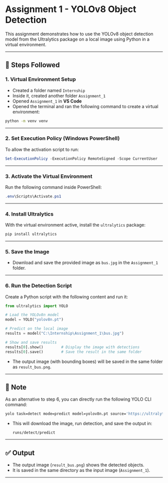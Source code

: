 # Assignment 1 - YOLOv8 Object Detection

This assignment demonstrates how to use the YOLOv8 object detection model from the Ultralytics package on a local image using Python in a virtual environment.

---

## 🔧 Steps Followed

### 1. Virtual Environment Setup

- Created a folder named `Internship`
- Inside it, created another folder `Assignment_1`
- Opened `Assignment_1` in **VS Code**
- Opened the terminal and ran the following command to create a virtual environment:

```bash
python -m venv venv
```

---

### 2. Set Execution Policy (Windows PowerShell)

To allow the activation script to run:

```powershell
Set-ExecutionPolicy -ExecutionPolicy RemoteSigned -Scope CurrentUser
```

---

### 3. Activate the Virtual Environment

Run the following command inside PowerShell:

```powershell
.env\Scripts\Activate.ps1
```

---

### 4. Install Ultralytics

With the virtual environment active, install the `ultralytics` package:

```bash
pip install ultralytics
```

---

### 5. Save the Image

- Download and save the provided image as `bus.jpg` in the `Assignment_1` folder.

---

### 6. Run the Detection Script

Create a Python script with the following content and run it:

```python
from ultralytics import YOLO

# Load the YOLOv8n model
model = YOLO("yolov8n.pt")

# Predict on the local image
results = model("C:\Internship\Assignment_1\bus.jpg")

# Show and save results
results[0].show()        # Display the image with detections
results[0].save()        # Save the result in the same folder
```

- The output image (with bounding boxes) will be saved in the same folder as `result_bus.png`.

---

## 📝 Note

As an alternative to step 6, you can directly run the following YOLO CLI command:

```bash
yolo task=detect mode=predict model=yolov8n.pt source='https://ultralytics.com/images/bus.jpg'
```

- This will download the image, run detection, and save the output in:
  
  ```
  runs/detect/predict
  ```

---

## ✅ Output

- The output image (`result_bus.png`) shows the detected objects.
- It is saved in the same directory as the input image (`Assignment_1`).

---
